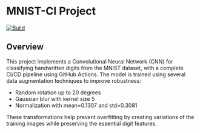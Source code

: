 # MNIST-CI Project

[![Build](https://github.com/nitin-vig/MNIST-CI/actions/workflows/ml_pipeline.yml/badge.svg)](https://github.com/nitin-vig/MNIST-CI/actions/workflows/ml_pipeline.yml)

## Overview
This project implements a Convolutional Neural Network (CNN) for classifying handwritten digits from the MNIST dataset, with a complete CI/CD pipeline using GitHub Actions.
The model is trained using several data augmentation techniques to improve robustness:

- Random rotation up to 20 degrees
- Gaussian blur with kernel size 5
- Normalization with mean=0.1307 and std=0.3081

These transformations help prevent overfitting by creating variations of the training images while preserving the essential digit features.


